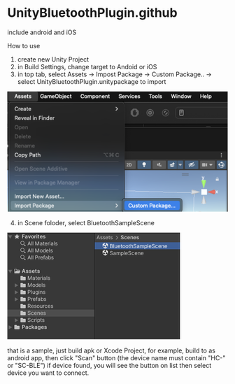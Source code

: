 # UnityBluetoothPlugin.github
include android and iOS


How to use
1) create new Unity Project
2) in Build Settings, change target to Andoid or iOS
3) in top tab, select Assets -> Impost Package -> Custom Package.. -> select UnityBluetoothPlugin.unitypackage to import

<img alt="Import Package" src="ImportPackage.png" />
   
4) in Scene foloder, select BluetoothSampleScene

<img alt="Open Sample Scene" src="OpenSampleScene.png" />


that is a sample, just build apk or Xcode Project, 
for example, 
build to as android app, 
then click "Scan" button (the device name must contain "HC-" or "SC-BLE")
if device found, you will see the button on list
then select device you want to connect.
